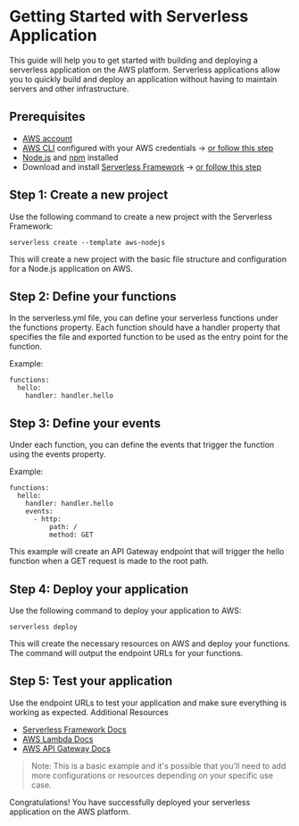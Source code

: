 # Getting Started with Serverless Application

This guide will help you to get started with building and deploying a serverless application on the AWS platform. Serverless applications allow you to quickly build and deploy an application without having to maintain servers and other infrastructure.

## Prerequisites

- [AWS account](https://aws.amazon.com/)
- [AWS CLI](https://aws.amazon.com/cli/) configured with your AWS credentials -> [or follow this step](https://github.com/bakiwebdev/hyf-serverless/blob/main/aws-cli-configuration.md)
- [Node.js](https://nodejs.org/) and [npm](https://www.npmjs.com/) installed
- Download and install [Serverless Framework](https://serverless.com/) -> [or follow this step](https://github.com/bakiwebdev/hyf-serverless/blob/main/install-serverless-framework.md)


<!-- Step by Step configuring AWS CLI credentials -->

<!-- ## Step 1: Download and Install the AWS CLI

The AWS Command Line Interface (CLI) is a unified tool that allows users to manage AWS services from the command line. This is the first step to using AWS for serverless applications. To get started, go to the AWS CLI page and choose the appropriate version for your system: [AWS CLI Download](https://aws.amazon.com/cli/). -->

<!-- ## Step 2: Create an AWS Account

In order to use AWS for serverless applications, you will need to create an AWS account. To do this, go to [Create an AWS Account](https://portal.aws.amazon.com/billing/signup#/start). Once you have completed the process, you will have access to the AWS Management Console, where you can manage your resources.  -->

<!-- ## Step 3: Configure the AWS CLI

Once you have installed the AWS CLI, you need to configure it with your account credentials. To do this, open a terminal window and enter the command `aws configure`. You will be prompted to enter your AWS access key, secret key, and default region. Once you have completed this process, you will be ready to use the AWS CLI for serverless applications. -->

<!-- ## Step 4: Create an IAM User

In order to deploy an application, you need to create an IAM user with appropriate permissions. To do this, open the AWS Management Console and select IAM from the list of services. Then, select “Users” and click the “Create New User” button. Enter the user name, select the appropriate permissions, and click “Create User”. After the user is created, make note of the access key and secret key, which you will need to configure the AWS CLI. -->

## Step 1: Create a new project

Use the following command to create a new project with the Serverless Framework:

```
serverless create --template aws-nodejs
```

This will create a new project with the basic file structure and configuration for a Node.js application on AWS.

## Step 2: Define your functions

In the serverless.yml file, you can define your serverless functions under the functions property. Each function should have a handler property that specifies the file and exported function to be used as the entry point for the function.

Example:

```
functions:
  hello:
    handler: handler.hello
```

## Step 3: Define your events

Under each function, you can define the events that trigger the function using the events property.

Example:

```
functions:
  hello:
    handler: handler.hello
    events:
      - http:
          path: /
          method: GET
```

This example will create an API Gateway endpoint that will trigger the hello function when a GET request is made to the root path.

## Step 4: Deploy your application

Use the following command to deploy your application to AWS:

```
serverless deploy
```

This will create the necessary resources on AWS and deploy your functions. The command will output the endpoint URLs for your functions.

## Step 5: Test your application

Use the endpoint URLs to test your application and make sure everything is working as expected.
Additional Resources

- [Serverless Framework Docs](https://www.serverless.com/framework/docs/)
- [AWS Lambda Docs](https://aws.amazon.com/lambda/)
- [AWS API Gateway Docs](https://aws.amazon.com/api-gateway/)

> Note: This is a basic example and it's possible that you'll need to add more configurations or resources depending on your specific use case.

Congratulations! You have successfully deployed your serverless application on the AWS platform.
